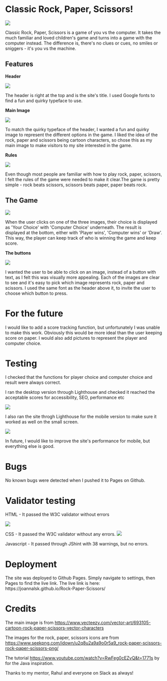 
<h1>Classic Rock, Paper, Scissors!</h1>

<img src="./assests/images/readme/amiresponsive.png">

Classic Rock, Paper, Scissors is a game of you vs the computer. It takes the much familiar and loved children's game and turns into a game with the computer instead. The difference is, there's no clues or cues, no smiles or sniggers - it's you vs the machine.

<h2>Features</h2>

<strong>Header</strong>

<img src="./assests/images/readme/header.png">
<p>The header is right at the top and is the site's title. I used Google fonts to find a fun and quirky typeface to use. </p>



<strong>Main Image</strong>

<img src="./assests/images/main-image.png">
<p>To match the quirky typeface of the header, I wanted a fun and quirky image to represent the different options in the game. I liked the idea of the rock, paper and scissors being cartoon characters, so chose this as my main image to make visitors to my site interested in the game.</p>

<strong>Rules</strong>

<img src="./assests/images/readme/rules.png">
<p>Even though most people are familiar with how to play rock, paper, scissors, I felt the rules of the game were needed to make it clear.The game is pretty simple - rock beats scissors, scissors beats paper, paper beats rock.</p>

<h2>The Game</h2>
<img src="./assests/images/readme/game.png">

<p>When the user clicks on one of the three images, their choice is displayed as 'Your Choice' with 'Computer Choice' underneath. The result is displayed at the bottom, either with 'Player wins', 'Computer wins' or 'Draw'. This way, the player can keep track of who is winning the game and keep score.</p>

<strong>The buttons</strong>

<img src="./assests/images/readme/buttons.png">

<p>I wanted the user to be able to click on an image, instead of a button with text, as I felt this was visually more appealing. Each of the images are clear to see and it's easy to pick which image represents rock, paper and scissors. I used the same font as the header above it, to invite the user to choose which button to press.</p>

<h1>For the future</h1>
<p>I would like to add a score tracking function, but unfortunately I was unable to make this work. Obviously this would be more ideal than the user keeping score on paper. I would also add pictures to represent the player and computer choice.</p>

<h1>Testing</h1>

<p> I checked that the functions for player choice and computer choice and result were always correct. 
<p>I ran the desktop version through Lighthouse and checked it reached the acceptable scores for accessibility, SEO, performance etc</p>

<img src="./assests/images/readme/desktop.png">
<p>I also ran the site throgh Lighthouse for the mobile version to make sure it worked as well on the small screen.</p>

<img src="./assests/images/readme/mobile.png">
<p>In future, I would like to improve the site's performance for mobile, but everything else is good.</p>

<h1>Bugs</h1>
<p>No known bugs were detected when I pushed it to Pages on Github.</p>

<h1>Validator testing</h1>
<p>HTML - It passed the W3C validator without errors</p>

<img src="./assests/images/readme/htmltest.png">

<p>CSS - It passed the W3C validator without any errors.

<img src="./assests/images/readme/csstest.png">

<p>Javascript - It passed through JShint with 38 warnings, but no errors.

<h1>Deployment</h1>
<p>The site was deployed to Github Pages. Simply navigate to settings, then Pages to find the live link. The live link is here: https://joannalsk.github.io/Rock-Paper-Scissors/

<h1>Credits</h1>

The main image is from https://www.vecteezy.com/vector-art/693105-cartoon-rock-paper-scissors-vector-characters

The images for the rock, paper, scissors icons are from https://www.seekpng.com/idown/u2q8u2a9a9o0r5a9_rock-paper-scissors-rock-paper-scissors-png/

The tutorial https://www.youtube.com/watch?v=RwFeg0cEZvQ&t=1771s by for the Java inspiration.

Thanks to my mentor, Rahul and everyone on Slack as always!

